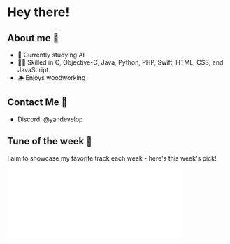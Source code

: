 # Hey there!
## About me 📝
- 🤖 Currently studying AI
- 👨‍💻 Skilled in C, Objective-C, Java, Python, PHP, Swift, HTML, CSS, and JavaScript
- 🪵 Enjoys woodworking

## Contact Me 📩
- Discord: @yandevelop

## Tune of the week 🎵
I aim to showcase my favorite track each week - here's this week's pick!

<!--<a href="https://open.spotify.com/track/2F8SyDwcgNJaM7fo5poRzn?si=3ff550266b254382" target="_blank" style="text-decoration: none;">-->
<a href="https://open.spotify.com/track/2kgwfRx9u6iDTjozemmNld?si=e7c331fa326c46bb" target="_blank">
    <img src="./ex.svg" width="400" height="160">
</a>
<!--</a>-->